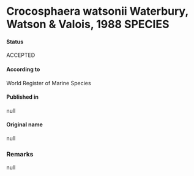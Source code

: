 # Crocosphaera watsonii Waterbury, Watson & Valois, 1988 SPECIES

#### Status
ACCEPTED

#### According to
World Register of Marine Species

#### Published in
null

#### Original name
null

### Remarks
null